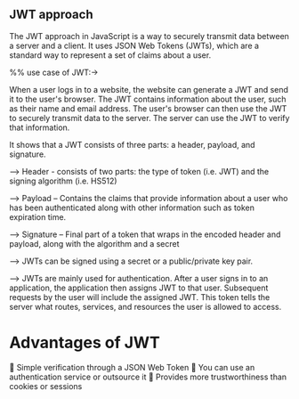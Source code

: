 ## JWT approach

The JWT approach in JavaScript is a way to securely transmit data between a server and a client. It uses JSON Web Tokens (JWTs), which are a standard way to represent a set of claims about a user.

%% use case of JWT:->

When a user logs in to a website, the website can generate a JWT and send it to the user's browser. The JWT contains information about the user, such as their name and email address. The user's browser can then use the JWT to securely transmit data to the server. The server can use the JWT to verify that information.

It shows that a JWT consists of three parts: a header, payload, and signature.

--> Header - consists of two parts:
the type of token (i.e. JWT) and the signing algorithm (i.e. HS512)

--> Payload – Contains the claims that provide information about a user who has been authenticated along with other information such as token expiration time.

--> Signature – Final part of a token that wraps in the encoded header and payload, along with the algorithm and a secret

--> JWTs can be signed using a secret or a public/private key pair.

--> JWTs are mainly used for authentication. After a user signs in to an application, the application then assigns JWT to that user. Subsequent requests by the user will include the assigned JWT. This token tells the server what routes, services, and resources the user is allowed to access.

# Advantages of JWT

🚀 Simple verification through a JSON Web Token
🚀 You can use an authentication service or outsource it
🚀 Provides more trustworthiness than cookies or sessions
